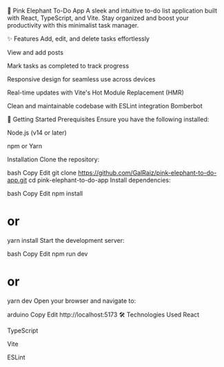 🐘 Pink Elephant To-Do App
A sleek and intuitive to-do list application built with React, TypeScript, and Vite. Stay organized and boost your productivity with this minimalist task manager.​

✨ Features
Add, edit, and delete tasks effortlessly

View and add posts

Mark tasks as completed to track progress

Responsive design for seamless use across devices

Real-time updates with Vite's Hot Module Replacement (HMR)

Clean and maintainable codebase with ESLint integration​
Bomberbot

🚀 Getting Started
Prerequisites
Ensure you have the following installed:

Node.js (v14 or later)

npm or Yarn​

Installation
Clone the repository:

bash
Copy
Edit
git clone https://github.com/GalRaiz/pink-elephant-to-do-app.git
cd pink-elephant-to-do-app
Install dependencies:

bash
Copy
Edit
npm install

# or

yarn install
Start the development server:

bash
Copy
Edit
npm run dev

# or

yarn dev
Open your browser and navigate to:

arduino
Copy
Edit
http://localhost:5173
🛠️ Technologies Used
React

TypeScript

Vite

ESLint
